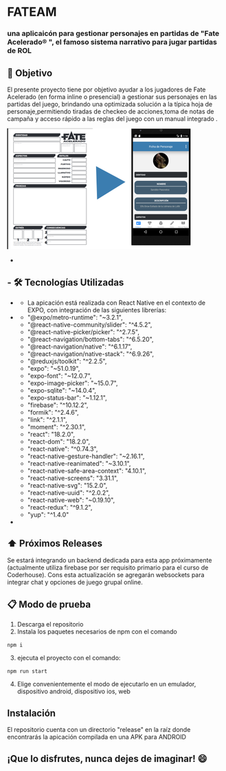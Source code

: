 # FATEAM

### una aplicaicón para gestionar personajes en partidas de "Fate Acelerado® ", el famoso sistema narrativo para jugar partidas de ROL

## 🚀 Objetivo

El presente proyecto tiene por objetivo ayudar a los jugadores de Fate Acelerado (en forma inline o presencial) a gestionar sus personajes en las partidas del juego, brindando una optimizada solución a la típica hoja de personaje,permitiendo tiradas de checkeo de acciones,toma de notas de campaña y acceso rápido a las reglas del juego con un manual integrado .

![Image](/assets/imgPortada.png)

-

## - 🛠️ Tecnologías Utilizadas

- - La apicación está realizada con React Native en el contexto de EXPO, con integración de las siguientes librerías:
- - "@expo/metro-runtime": "~3.2.1",
  - "@react-native-community/slider": "^4.5.2",
  - "@react-native-picker/picker": "^2.7.5",
  - "@react-navigation/bottom-tabs": "^6.5.20",
  - "@react-navigation/native": "^6.1.17",
  - "@react-navigation/native-stack": "^6.9.26",
  - "@reduxjs/toolkit": "^2.2.5",
  - "expo": "~51.0.19",
  - "expo-font": "~12.0.7",
  - "expo-image-picker": "~15.0.7",
  - "expo-sqlite": "~14.0.4",
  - "expo-status-bar": "~1.12.1",
  - "firebase": "^10.12.2",
  - "formik": "^2.4.6",
  - "link": "^2.1.1",
  - "moment": "^2.30.1",
  - "react": "18.2.0",
  - "react-dom": "18.2.0",
  - "react-native": "^0.74.3",
  - "react-native-gesture-handler": "~2.16.1",
  - "react-native-reanimated": "~3.10.1",
  - "react-native-safe-area-context": "4.10.1",
  - "react-native-screens": "3.31.1",
  - "react-native-svg": "15.2.0",
  - "react-native-uuid": "^2.0.2",
  - "react-native-web": "~0.19.10",
  - "react-redux": "^9.1.2",
  - "yup": "^1.4.0"
-

## ⬆️ Próximos Releases

Se estará integrando un backend dedicada para esta app próximamente (actualmente utiliza firebase por ser requisito primario para el curso de Coderhouse).
Cons esta actualización se agregarán websockets para integrar chat y opciones de juego grupal online.

## 📋 Modo de prueba

1. Descarga el repositorio
2. Instala los paquetes necesarios de npm con el comando

```
npm i
```

3. ejecuta el proyecto con el comando:

```
npm run start
```

4. Elige convenientemente el modo de ejecutarlo en un emulador, dispositivo android, dispositivo ios, web

## Instalación

El repositorio cuenta con un directorio "release" en la raíz donde encontrarás la apicación compilada en una APK para ANDROID

## ¡Que lo disfrutes, nunca dejes de imaginar! 😄
